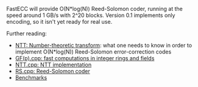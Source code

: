 FastECC will provide O(N*log(N)) Reed-Solomon coder, running at the speed around 1 GB/s with 2^20 blocks.
Version 0.1 implements only encoding, so it isn't yet ready for real use.

Further reading:
- [NTT: Number-theoretic transform](Overview.md): what one needs to know in order to implement O(N*log(N)) Reed-Solomon error-correction codes
- [GF(p).cpp: fast computations in integer rings and fields](GF.md)
- [NTT.cpp: NTT implementation](NTT.md)
- [RS.cpp: Reed-Solomon coder](RS.md)
- [Benchmarks](bench.txt)
